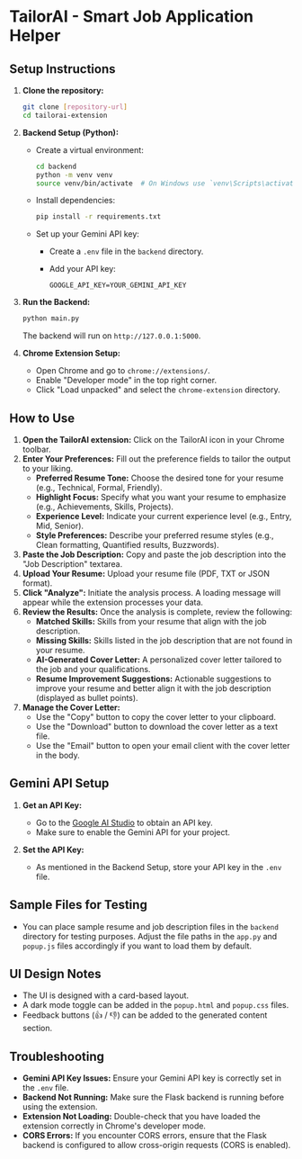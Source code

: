 # TailorAI - Smart Job Application Helper

## Setup Instructions

1.  **Clone the repository:**

    ```bash
    git clone [repository-url]
    cd tailorai-extension
    ```

2.  **Backend Setup (Python):**

    *   Create a virtual environment:

        ```bash
        cd backend
        python -m venv venv
        source venv/bin/activate  # On Windows use `venv\Scripts\activate`
        ```

    *   Install dependencies:

        ```bash
        pip install -r requirements.txt
        ```

    *   Set up your Gemini API key:

        *   Create a `.env` file in the `backend` directory.
        *   Add your API key:

            ```
            GOOGLE_API_KEY=YOUR_GEMINI_API_KEY
            ```

3.  **Run the Backend:**

    ```bash
    python main.py
    ```

    The backend will run on `http://127.0.0.1:5000`.

4.  **Chrome Extension Setup:**

    *   Open Chrome and go to `chrome://extensions/`.
    *   Enable "Developer mode" in the top right corner.
    *   Click "Load unpacked" and select the `chrome-extension` directory.

## How to Use

1.  **Open the TailorAI extension:** Click on the TailorAI icon in your Chrome toolbar.
2.  **Enter Your Preferences:** Fill out the preference fields to tailor the output to your liking.
    *   **Preferred Resume Tone:** Choose the desired tone for your resume (e.g., Technical, Formal, Friendly).
    *   **Highlight Focus:** Specify what you want your resume to emphasize (e.g., Achievements, Skills, Projects).
    *   **Experience Level:** Indicate your current experience level (e.g., Entry, Mid, Senior).
    *   **Style Preferences:** Describe your preferred resume styles (e.g., Clean formatting, Quantified results, Buzzwords).
3.  **Paste the Job Description:** Copy and paste the job description into the "Job Description" textarea.
4.  **Upload Your Resume:** Upload your resume file (PDF, TXT or JSON format).
5.  **Click "Analyze":** Initiate the analysis process. A loading message will appear while the extension processes your data.
6.  **Review the Results:** Once the analysis is complete, review the following:
    *   **Matched Skills:** Skills from your resume that align with the job description.
    *   **Missing Skills:** Skills listed in the job description that are not found in your resume.
    *   **AI-Generated Cover Letter:** A personalized cover letter tailored to the job and your qualifications.
    *   **Resume Improvement Suggestions:** Actionable suggestions to improve your resume and better align it with the job description (displayed as bullet points).
7.  **Manage the Cover Letter:**
    *   Use the "Copy" button to copy the cover letter to your clipboard.
    *   Use the "Download" button to download the cover letter as a text file.
    *   Use the "Email" button to open your email client with the cover letter in the body.

## Gemini API Setup

1.  **Get an API Key:**

    *   Go to the [Google AI Studio](https://makersuite.google.com/app/apikey) to obtain an API key.
    *   Make sure to enable the Gemini API for your project.

2.  **Set the API Key:**

    *   As mentioned in the Backend Setup, store your API key in the `.env` file.

## Sample Files for Testing

*   You can place sample resume and job description files in the `backend` directory for testing purposes.  Adjust the file paths in the `app.py` and `popup.js` files accordingly if you want to load them by default.

## UI Design Notes

*   The UI is designed with a card-based layout.
*   A dark mode toggle can be added in the `popup.html` and `popup.css` files.
*   Feedback buttons (👍 / 👎) can be added to the generated content section.

## Troubleshooting

*   **Gemini API Key Issues:** Ensure your Gemini API key is correctly set in the `.env` file.
*   **Backend Not Running:** Make sure the Flask backend is running before using the extension.
*   **Extension Not Loading:** Double-check that you have loaded the extension correctly in Chrome's developer mode.
*   **CORS Errors:** If you encounter CORS errors, ensure that the Flask backend is configured to allow cross-origin requests (CORS is enabled).